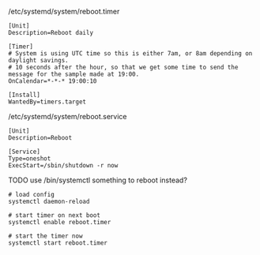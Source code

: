 
/etc/systemd/system/reboot.timer
```
[Unit]
Description=Reboot daily

[Timer]
# System is using UTC time so this is either 7am, or 8am depending on daylight savings.
# 10 seconds after the hour, so that we get some time to send the message for the sample made at 19:00.
OnCalendar=*-*-* 19:00:10

[Install]
WantedBy=timers.target
```

/etc/systemd/system/reboot.service
```
[Unit]
Description=Reboot

[Service]
Type=oneshot
ExecStart=/sbin/shutdown -r now
```

TODO use /bin/systemctl something to reboot instead?

```
# load config
systemctl daemon-reload

# start timer on next boot
systemctl enable reboot.timer

# start the timer now
systemctl start reboot.timer
```
